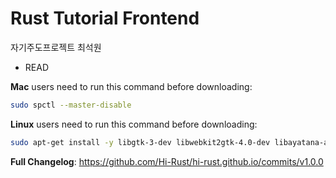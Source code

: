 # Rust Tutorial Frontend

자기주도프로젝트 최석원

* READ

**Mac** users need to run this command before downloading:

```bash
sudo spctl --master-disable
```

**Linux** users need to run this command before downloading:

```bash
sudo apt-get install -y libgtk-3-dev libwebkit2gtk-4.0-dev libayatana-appindicator3-dev librsvg2-dev
```

**Full Changelog**: https://github.com/Hi-Rust/hi-rust.github.io/commits/v1.0.0